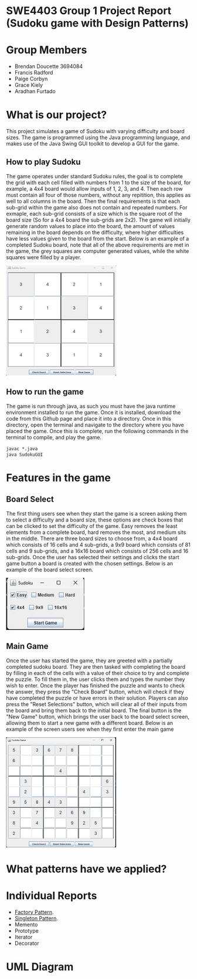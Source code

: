 # SWE4403 Group 1 Project Report (Sudoku game with Design Patterns)

# Group Members
- Brendan Doucette 3694084
- Francis Radford
- Paige Corbyn
- Grace Kiely
- Aradhan Furtado

# What is our project?
This project simulates a game of Sudoku with varying difficulty and board sizes. The game is programmed using the Java programming language, and makes use of the Java Swing GUI toolkit to develop a GUI for the game. 

## How to play Sudoku
The game operates under standard Sudoku rules, the goal is to complete the grid with each cell filled with numbers from 1 to the size of the board, for example, a 4x4 board would allow inputs of 1, 2, 3, and 4. Then each row must contain all four of those numbers, without any repitition, this applies as well to all columns in the board. Then the final requirements is that each sub-grid within the game also does not contain and repeated numbers. For exmaple, each sub-grid consists of a size which is the square root of the board size (So for a 4x4 board the sub-grids are 2x2). 
The game will initially generate random values to place into the board, the amount of values remaining in the board depends on the difficulty, where higher difficulties have less values given to the board from the start.
Below is an example of a completed Sudoku board, note that all of the above requirements are met in the game, the grey squares are computer generated values, while the white squares were filled by a player.

<img src="../data/CompletedGame.png"  width="300" height="300">

## How to run the game
The game is run through java, as such you must have the java runtime environment installed to run the game. Once it is installed, download the code from this Github page and place it into a directory. Once in this directory, open the terminal and navigate to the directory where you have placed the game.
Once this is complete, run the following commands in the terminal to compile, and play the game.
```
javac *.java
java SudokuGUI
```

# Features in the game
## Board Select
The first thing users see when they start the game is a screen asking them to select a difficulty and a board size, these options are check boxes that can be clicked to set the difficulty of the game. 
Easy removes the least elements from a complete board, hard removes the most, and medium sits in the middle. 
There are three board sizes to choose from, a 4x4 board which consists of 16 cells and 4 sub-grids, a 9x9 board which consists of 81 cells and 9 sub-grids, and a 16x16 board which consists of 256 cells and 16 sub-grids. 
Once the user has selected their settings and clicks the start game button a board is created with the chosen settings.
Below is an example of the board select screen.

<img src="../data/SelectBoard.png">

## Main Game
Once the user has started the game, they are greeted with a partially completed sudoku board. They are then tasked with completing the board by filling in each of the cells with a value of their choice to try and complete the puzzle. To fill them in, the user clicks them and types the number they wish to enter. Once the player has finished the puzzle and wants to check the answer, they press the "Check Board" button, which will check if they have completed the puzzle or have errors in their solution. Players can also press the "Reset Selections" button, which will clear all of their inputs from the board and bring them back to the initial board. The final button is the "New Game" button, which brings the user back to the board select screen, allowing them to start a new game with a different board. 
Below is an example of the screen users see when they first enter the main game

<img src="../data/MainGame.png" width="300" height="300">

# What patterns have we applied?

# Individual Reports
- [Factory Pattern](https://github.com/SWE4403-Project/SWE4403-Project-Repo/blob/main/doc/FactoryPattern.md).
- [Singleton Pattern](https://github.com/SWE4403-Project/SWE4403-Project-Repo/blob/main/doc/Singleton.md).
- Memento
- Prototype
- Iterator
- Decorator

# UML Diagram
